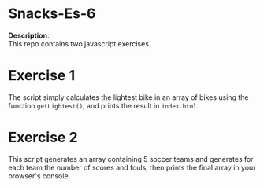 # Snacks-Es-6

**Description**:<br>
This repo contains two javascript exercises.

# Exercise 1
The script simply calculates the lightest bike in an array of bikes using the function ```getLightest()```, and prints the result in ```index.html```.

# Exercise 2
This script generates an array containing 5 soccer teams and generates for each team the number of scores and fouls, then prints the final array in your browser's console.
